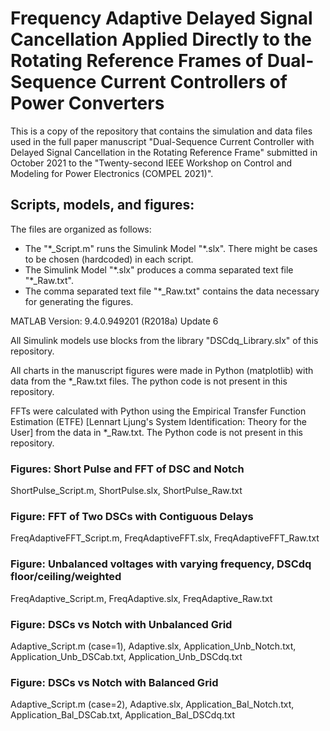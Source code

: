# Frequency Adaptive Delayed Signal Cancellation Applied Directly to the Rotating Reference Frames of Dual-Sequence Current Controllers of Power Converters

This is a copy of the repository that contains the simulation and data files used in the full paper manuscript "Dual-Sequence Current Controller with Delayed Signal Cancellation in the Rotating Reference Frame" submitted in October 2021 to the "Twenty-second IEEE Workshop on Control and Modeling for Power Electronics (COMPEL 2021)".

## Scripts, models, and figures: 
The files are organized as follows:

 - The "\*_Script.m" runs the Simulink Model "\*.slx". There might be cases to be chosen (hardcoded) in each script.
 - The Simulink Model "\*.slx" produces a comma separated text file "\*_Raw.txt".
 - The comma separated text file "\*_Raw.txt" contains the data necessary for generating the figures.
 
MATLAB Version: 9.4.0.949201 (R2018a) Update 6

All Simulink models use blocks from the library "DSCdq_Library.slx" of this repository.

All charts in the manuscript figures were made in Python (matplotlib) with data from the \*_Raw.txt files. The python code is not present in this repository.

FFTs were calculated with Python using the Empirical Transfer Function Estimation (ETFE) [Lennart Ljung's System Identification: Theory for the User] from the data in \*_Raw.txt. The Python code is not present in this repository.

### Figures: Short Pulse and FFT of DSC and Notch
ShortPulse_Script.m, ShortPulse.slx, ShortPulse_Raw.txt

### Figure: FFT of Two DSCs with Contiguous Delays
FreqAdaptiveFFT_Script.m, FreqAdaptiveFFT.slx, FreqAdaptiveFFT_Raw.txt

### Figure: Unbalanced voltages with varying frequency, DSCdq floor/ceiling/weighted
FreqAdaptive_Script.m, FreqAdaptive.slx, FreqAdaptive_Raw.txt

### Figure: DSCs vs Notch with Unbalanced Grid
Adaptive_Script.m (case=1), Adaptive.slx, Application_Unb_Notch.txt, Application_Unb_DSCab.txt, Application_Unb_DSCdq.txt

### Figure: DSCs vs Notch with Balanced Grid
Adaptive_Script.m (case=2), Adaptive.slx, Application_Bal_Notch.txt, Application_Bal_DSCab.txt, Application_Bal_DSCdq.txt
